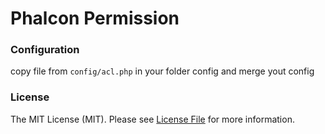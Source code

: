 # Phalcon Permission

### Configuration

copy file from `config/acl.php` in your folder config and merge yout config


### License
The MIT License (MIT). Please see [License File](https://github.com/sinbadxiii/phalcon-permission/blob/master/LICENSE) for more information.